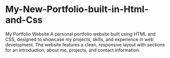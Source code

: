 # My-New-Portfolio-built-in-Html-and-Css
My Portfolio Website A personal portfolio website built using HTML and CSS, designed to showcase my projects, skills, and experience in web development. The website features a clean, responsive layout with sections for an introduction, about me, projects, and contact information.

